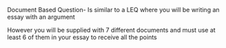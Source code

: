 Document Based Question- Is similar to a LEQ where you will be writing an essay with an argument 

However you will be supplied with 7 different documents and must use at least 6 of them in your essay to receive all the points 
